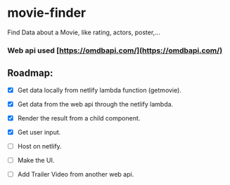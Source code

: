 # movie-finder
Find Data about a Movie, like rating, actors, poster,...

### Web api used [https://omdbapi.com/](https://omdbapi.com/)

## Roadmap:
- [x] Get data locally from netlify lambda function (getmovie).
- [x] Get data from the web api through the netlify lambda.
- [x] Render the result from a child component.
- [x] Get user input.
- [ ] Host on netlify.
- [ ] Make the UI.
- [ ] Add Trailer Video from another web api.

